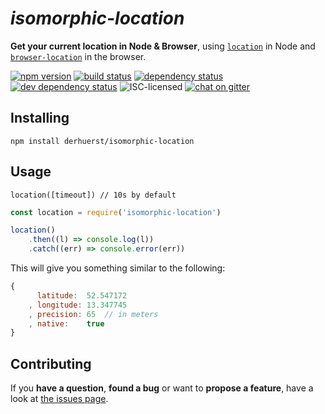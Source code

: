 # *isomorphic-location*

**Get your current location in Node & Browser**, using [`location`](https://github.com/derhuerst/location) in Node and [`browser-location`](https://github.com/derhuerst/browser-location) in the browser.

[![npm version](https://img.shields.io/npm/v/isomorphic-location.svg)](https://www.npmjs.com/package/isomorphic-location)
[![build status](https://img.shields.io/travis/derhuerst/isomorphic-location.svg)](https://travis-ci.org/derhuerst/isomorphic-location)
[![dependency status](https://img.shields.io/david/derhuerst/isomorphic-location.svg)](https://david-dm.org/derhuerst/isomorphic-location)
[![dev dependency status](https://img.shields.io/david/dev/derhuerst/isomorphic-location.svg)](https://david-dm.org/derhuerst/isomorphic-location#info=devDependencies)
![ISC-licensed](https://img.shields.io/github/license/derhuerst/isomorphic-location.svg)
[![chat on gitter](https://badges.gitter.im/derhuerst.svg)](https://gitter.im/derhuerst)


## Installing

```shell
npm install derhuerst/isomorphic-location
```


## Usage

```
location([timeout]) // 10s by default
```

```js
const location = require('isomorphic-location')

location()
	.then((l) => console.log(l))
	.catch((err) => console.error(err))
```

This will give you something similar to the following:

```js
{
	  latitude:  52.547172
	, longitude: 13.347745
	, precision: 65  // in meters
	, native:    true
}
```


## Contributing

If you **have a question**, **found a bug** or want to **propose a feature**, have a look at [the issues page](https://github.com/derhuerst/location/issues).
